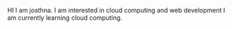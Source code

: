 HI I am josthna.
I am interested in cloud computing and web development
I am currently learning cloud computing.


<!---
Josthna07/Josthna07 is a ✨ special ✨ repository because its `README.md` (this file) appears on your GitHub profile.
You can click the Preview link to take a look at your changes.
--->

